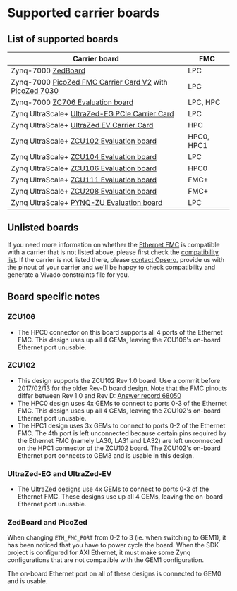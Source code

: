 # Supported carrier boards

## List of supported boards

| Carrier board                                                    | FMC  |
|------------------------------------------------------------------|------|
| Zynq-7000 [ZedBoard]                                             | LPC  |
| Zynq-7000 [PicoZed FMC Carrier Card V2] with [PicoZed 7030]      | LPC  |
| Zynq-7000 [ZC706 Evaluation board]                               | LPC, HPC  |
| Zynq UltraScale+ [UltraZed-EG PCIe Carrier Card]                 | LPC  |
| Zynq UltraScale+ [UltraZed EV Carrier Card]                      | HPC  |
| Zynq UltraScale+ [ZCU102 Evaluation board]                       | HPC0, HPC1 |
| Zynq UltraScale+ [ZCU104 Evaluation board]                       | LPC  |
| Zynq UltraScale+ [ZCU106 Evaluation board]                       | HPC0 |
| Zynq UltraScale+ [ZCU111 Evaluation board]                       | FMC+ |
| Zynq UltraScale+ [ZCU208 Evaluation board]                       | FMC+ |
| Zynq UltraScale+ [PYNQ-ZU Evaluation board]                      | LPC  |

## Unlisted boards

If you need more information on whether the [Ethernet FMC] is compatible with a carrier that is not listed above, please first check the
[compatibility list]. If the carrier is not listed there, please [contact Opsero],
provide us with the pinout of your carrier and we'll be happy to check compatibility and generate a Vivado constraints file for you.

## Board specific notes

### ZCU106

* The HPC0 connector on this board supports all 4 ports of the Ethernet FMC. This design uses up all 4 GEMs,
  leaving the ZCU106's on-board Ethernet port unusable.

### ZCU102

* This design supports the ZCU102 Rev 1.0 board. Use a commit before 2017/02/13 for the older Rev-D board design.
  Note that the FMC pinouts differ between Rev 1.0 and Rev D: [Answer record 68050](https://www.xilinx.com/support/answers/68050.html)
* The HPC0 design uses 4x GEMs to connect to ports 0-3 of the Ethernet FMC. This design uses up all 4 GEMs,
  leaving the ZCU102's on-board Ethernet port unusable.
* The HPC1 design uses 3x GEMs to connect to ports 0-2 of the Ethernet FMC. The 4th port is left unconnected
  because certain pins required by the Ethernet FMC (namely LA30, LA31 and LA32) are left unconnected 
  on the HPC1 connector of the ZCU102 board. The ZCU102's on-board Ethernet port connects to GEM3 and is usable
  in this design.

### UltraZed-EG and UltraZed-EV

* The UltraZed designs use 4x GEMs to connect to ports 0-3 of the Ethernet FMC. These designs use up all 4 GEMs,
  leaving the on-board Ethernet port unusable.

### ZedBoard and PicoZed

When changing `ETH_FMC_PORT` from 0-2 to 3 (ie. when switching to GEM1), it has been noticed that
you have to power cycle the board. When the SDK project is configured for AXI Ethernet, it must make some
Zynq configurations that are not compatible with the GEM1 configuration.

The on-board Ethernet port on all of these designs is connected to GEM0 and is usable.


[contact Opsero]: https://opsero.com/contact-us
[compatibility list]: https://ethernetfmc.com/documentation/compatiblility.html
[Ethernet FMC]: https://ethernetfmc.com
[ZedBoard]: https://www.avnet.com/wps/portal/us/products/avnet-boards/avnet-board-families/zedboard/zedboard-board-family
[PicoZed FMC Carrier Card V2]: https://www.avnet.com/wps/portal/silica/products/product-highlights/2016/xilinx-picozed-fmc-carrier-card-v2/
[PicoZed 7030]: https://www.avnet.com/wps/portal/us/products/avnet-boards/avnet-board-families/picozed/picozed-board-family
[UltraZed-EG PCIe Carrier Card]: https://www.xilinx.com/products/boards-and-kits/1-mb9rqb.html
[UltraZed EV Carrier Card]: https://www.xilinx.com/products/boards-and-kits/1-y3n9v1.html
[ZC706 Evaluation board]: https://www.xilinx.com/zc706
[ZCU102 Evaluation board]: https://www.xilinx.com/zcu102
[ZCU104 Evaluation board]: https://www.xilinx.com/zcu104
[ZCU106 Evaluation board]: https://www.xilinx.com/zcu106
[ZCU111 Evaluation board]: https://www.xilinx.com/zcu111
[ZCU208 Evaluation board]: https://www.xilinx.com/zcu208
[PicoZed Hardware User Guide]: https://www.element14.com/community/servlet/JiveServlet/downloadBody/90974-102-2-394635/5279-UG-PicoZed-7015-7030-V2_1.pdf
[PYNQ-ZU Evaluation board]: https://www.tul.com.tw/ProductsPYNQ-ZU.html


